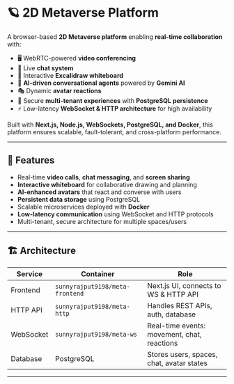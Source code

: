 # 🪐 2D Metaverse Platform

A browser-based **2D Metaverse platform** enabling **real-time collaboration** with:
- 🖥️ WebRTC-powered **video conferencing**
- 💬 Live **chat system**
- 📝 Interactive **Excalidraw whiteboard**
- 🤖 **AI-driven conversational agents** powered by **Gemini AI**
- 🎭 Dynamic **avatar reactions**
- 🔗 Secure **multi-tenant experiences** with **PostgreSQL persistence**
- ⚡ Low-latency **WebSocket & HTTP architecture** for high availability

Built with **Next.js, Node.js, WebSockets, PostgreSQL, and Docker**, this platform ensures scalable, fault-tolerant, and cross-platform performance.

---

## 🚀 Features
- Real-time **video calls**, **chat messaging**, and **screen sharing**
- **Interactive whiteboard** for collaborative drawing and planning
- **AI-enhanced avatars** that react and converse with users
- **Persistent data storage** using PostgreSQL
- Scalable microservices deployed with **Docker**
- **Low-latency communication** using WebSocket and HTTP protocols
- Multi-tenant, secure architecture for multiple spaces/users

---

## 🏗️ Architecture

| Service | Container | Role |
|---------|-----------|------|
| Frontend | `sunnyrajput9198/meta-frontend` | Next.js UI, connects to WS & HTTP API |
| HTTP API | `sunnyrajput9198/meta-http` | Handles REST APIs, auth, database |
| WebSocket | `sunnyrajput9198/meta-ws` | Real-time events: movement, chat, reactions |
| Database | PostgreSQL | Stores users, spaces, chat, avatar states |

---

